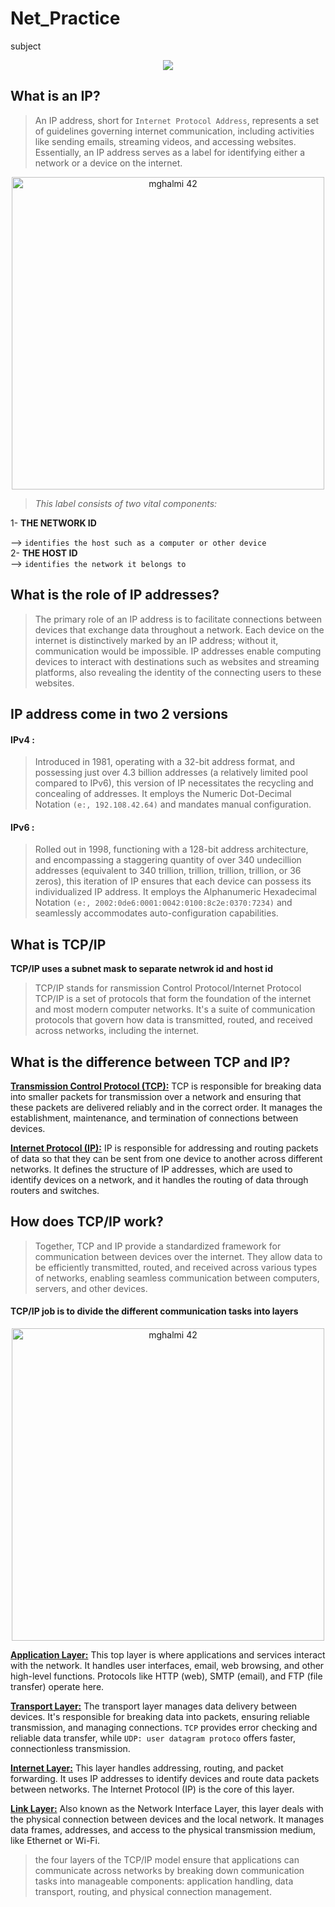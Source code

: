 # Net_Practice

<a src="https://cdn.intra.42.fr/pdf/pdf/93152/en.subject.pdf">subject</a>

<p align="center">
<img src="https://github.com/Mohcine-Ghalmi/Net_Practice/assets/81354228/436c7b35-b87e-4f20-9d49-8cd3be0edb48">
</p>

## What is an IP?

>An IP address, short for ``Internet Protocol Address``, represents a set of guidelines governing internet communication, including activities like sending emails, streaming videos, and accessing websites. Essentially, an IP address serves as a label for identifying either a network or a device on the internet.


<p align="center">
<img src="https://github.com/Mohcine-Ghalmi/Net_Practice/assets/81354228/3a508266-d17c-4cfc-a309-7f6c190f575e" alt="mghalmi 42" width="500">
</p>
 
><i>This label consists of two vital components:</i> </br>

1- <b>THE NETWORK ID </b> 

--> `identifies the host such as a computer or other device`</br>
2- <b>THE HOST ID</b> </br>
--> ``identifies the network it belongs to``

## What is the role of IP addresses?

> The primary role of an IP address is to facilitate connections between devices that exchange data throughout a network. Each device on the internet is distinctively marked by an IP address; without it, communication would be impossible. IP addresses enable computing devices to interact with destinations such as websites and streaming platforms, also revealing the identity of the connecting users to these websites.

## IP address come in two 2 versions
<h4>IPv4 :</h4>

>Introduced in 1981, operating with a 32-bit address format, and possessing just over 4.3 billion addresses (a relatively limited pool compared to IPv6), this version of IP necessitates the recycling and concealing of addresses. It employs the Numeric Dot-Decimal Notation `(e:, 192.108.42.64)` and mandates manual configuration.

<h4>IPv6 :</h4>

>Rolled out in 1998, functioning with a 128-bit address architecture, and encompassing a staggering quantity of over 340 undecillion addresses (equivalent to 340 trillion, trillion, trillion, trillion, or 36 zeros), this iteration of IP ensures that each device can possess its individualized IP address. It employs the Alphanumeric Hexadecimal Notation `(e:, 2002:0de6:0001:0042:0100:8c2e:0370:7234)` and seamlessly accommodates auto-configuration capabilities.

## What is TCP/IP

<b>TCP/IP uses a subnet mask to separate netwrok id and host id</b>

>TCP/IP stands for ransmission Control Protocol/Internet Protocol </br>
TCP/IP is a set of protocols that form the foundation of the internet and most modern computer networks. It's a suite of communication protocols that govern how data is transmitted, routed, and received across networks, including the internet.

## What is the difference between TCP and IP?

<B><ins>Transmission Control Protocol (TCP):</ins></B> TCP is responsible for breaking data into smaller packets for transmission over a network and ensuring that these packets are delivered reliably and in the correct order. It manages the establishment, maintenance, and termination of connections between devices.</br>

<B><ins>Internet Protocol (IP):</ins></B> IP is responsible for addressing and routing packets of data so that they can be sent from one device to another across different networks. It defines the structure of IP addresses, which are used to identify devices on a network, and it handles the routing of data through routers and switches.

## How does TCP/IP work?

>Together, TCP and IP provide a standardized framework for communication between devices over the internet. They allow data to be efficiently transmitted, routed, and received across various types of networks, enabling seamless communication between computers, servers, and other devices.

<h4>TCP/IP job is to divide the different communication tasks into layers</h4>

<p align="center">
<img src="https://github.com/Mohcine-Ghalmi/Net_Practice/assets/81354228/88804d16-6372-4afd-aa95-6e905fe2bba9" alt="mghalmi 42" width="500">
</p>

<B><ins>Application Layer:</ins></B> This top layer is where applications and services interact with the network. It handles user interfaces, email, web browsing, and other high-level functions. Protocols like HTTP (web), SMTP (email), and FTP (file transfer) operate here.

<B><ins>Transport Layer:</ins></B> The transport layer manages data delivery between devices. It's responsible for breaking data into packets, ensuring reliable transmission, and managing connections. `TCP` provides error checking and reliable data transfer, while `UDP: user datagram protoco` offers faster, connectionless transmission.

<B><ins>Internet Layer:</ins></B> This layer handles addressing, routing, and packet forwarding. It uses IP addresses to identify devices and route data packets between networks. The Internet Protocol (IP) is the core of this layer.

<B><ins>Link Layer:</B></ins> Also known as the Network Interface Layer, this layer deals with the physical connection between devices and the local network. It manages data frames, addresses, and access to the physical transmission medium, like Ethernet or Wi-Fi.

>the four layers of the TCP/IP model ensure that applications can communicate across networks by breaking down communication tasks into manageable components: application handling, data transport, routing, and physical connection management.
